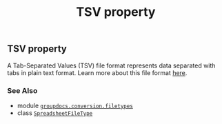 ﻿---
title: TSV property
second_title: GroupDocs.Conversion for Python via .NET API References
description: 
type: docs
weight: 150
url: /python-net/groupdocs.conversion.filetypes/spreadsheetfiletype/tsv/
is_root: false
---

## TSV property


A Tab-Separated Values (TSV) file format represents data separated with tabs in plain text format. 
Learn more about this file format [here](https://wiki.fileformat.com/spreadsheet/tsv).

### See Also
* module [`groupdocs.conversion.filetypes`](../../)
* class [`SpreadsheetFileType`](/conversion/python-net/groupdocs.conversion.filetypes/spreadsheetfiletype)
